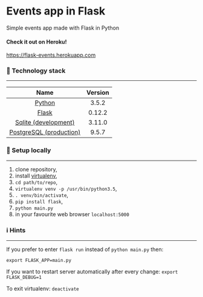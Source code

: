 # Events app in Flask
Simple events app made with Flask in Python

#### Check it out on Heroku!
https://flask-events.herokuapp.com


### :closed_lock_with_key: Technology stack
-------------

| Name | Version |
| :--: | :---: |
| [Python](https://www.python.org/) | 3.5.2 |
| [Flask](http://flask.pocoo.org/) | 0.12.2 |
| [Sqlite (development)](https://www.sqlite.org/) | 3.11.0 |
| [PostgreSQL (production)](https://www.sqlite.org/) | 9.5.7 |

### :book: Setup locally
-------------
1.  clone repository,
2.  install [virtualenv](http://flask.pocoo.org/docs/0.10/installation/),
2.  `cd path/to/repo`,
3.  `virtualenv venv -p /usr/bin/python3.5`,
4.  `. venv/bin/activate`,
5.  `pip install flask`,
6.  `python main.py`
7.  in your favourite web browser `localhost:5000`

### :information_source: Hints
-------------
If you prefer to enter `flask run` instead of `python main.py` then:

`export FLASK_APP=main.py`

If you want to restart server automatically after every change: `export FLASK_DEBUG=1`

To exit virtualenv: `deactivate`
